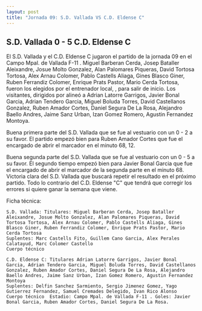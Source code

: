 ```yaml
--- 
layout: post 
title: "Jornada 09: S.D. Vallada VS C.D. Eldense C"
---
```


## S.D. Vallada 0 - 5 C.D. Eldense C

El S.D. Vallada y el C.D. Eldense C jugaron el partido de la jornada 09 en el Campo Mpal. de Vallada F-11 . Miguel Barberan Cerda, Josep Bataller Aleixandre, Josue Molto Gonzalez, Alan Palomares Piqueras, David Tortosa Tortosa, Alex Arnau Colomer, Pablo Castells Aliaga, Gines Blasco Giner, Ruben Ferrandiz Colomer, Enrique Prats Pastor, Mario Cerda Tortosa, fueron los elegidos por el entrenador local, , para salir de inicio. Los visitantes, dirigidos por  alineó a Adrian Latorre Garrigos, Javier Bonal Garcia, Adrian Tendero Garcia, Miguel Boluda Torres, David Castellanos Gonzalez, Ruben Amador Cortes, Daniel Segura De La Rosa, Alejandro Baello Andres, Jaime Sanz Urban, Izan Gomez Romero, Agustin Fernandez Montoya. 

Buena primera parte del S.D. Vallada que se fue al vestuario con un 0 - 2 a su favor. El partido empezó bien para Ruben Amador Cortes que fue el encargado de abrir el marcador en el minuto 68, 12. 

Buena segunda parte del S.D. Vallada que se fue al vestuario con un 0 - 5 a su favor. El segundo tiempo empezó bien para Javier Bonal Garcia que fue el encargado de abrir el marcador de la segunda parte en el minuto 68. Victoria clara del S.D. Vallada que buscará repetir el resultado en el próximo partido. Todo lo contrario del C.D. Eldense "C" que tendrá que corregir los errores si quiere ganar la semana que viene. 

Ficha técnica: 
    
    S.D. Vallada: Titulares: Miguel Barberan Cerda, Josep Bataller Aleixandre, Josue Molto Gonzalez, Alan Palomares Piqueras, David Tortosa Tortosa, Alex Arnau Colomer, Pablo Castells Aliaga, Gines Blasco Giner, Ruben Ferrandiz Colomer, Enrique Prats Pastor, Mario Cerda Tortosa 
    Suplentes: Marc Castells Fito, Guillem Cano Garcia, Alex Perales Calatayud, Marc Colomer Castello 
    Cuerpo técnico  
    
    C.D. Eldense C: Titulares Adrian Latorre Garrigos, Javier Bonal Garcia, Adrian Tendero Garcia, Miguel Boluda Torres, David Castellanos Gonzalez, Ruben Amador Cortes, Daniel Segura De La Rosa, Alejandro Baello Andres, Jaime Sanz Urban, Izan Gomez Romero, Agustin Fernandez Montoya
    Suplentes: Delfin Sanchez Sarmiento, Sergio Jimenez Gomez, Yago Gutierrez Fernandez, Samuel Cremades Delegido, Ivan Rico Alonso 
    Cuerpo técnico  Estadio: Campo Mpal. de Vallada F-11 . Goles: Javier Bonal Garcia, Ruben Amador Cortes, Daniel Segura De La Rosa.  